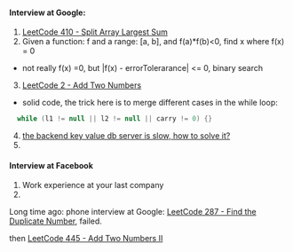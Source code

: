 #### Interview at Google:
1. [LeetCode 410 - Split Array Largest Sum](http://massivealgorithms.blogspot.com/2016/10/leetcode-410-split-array-largest-sum.html)
2. Given a function: f and a range: [a, b], and f(a)\*f(b)<0, find x where f(x) = 0
  - not really f(x) =0, but |f(x) - errorTolerarance| <= 0, binary search
3. [LeetCode 2 - Add Two Numbers](http://massivealgorithms.blogspot.com/2014/06/leetcode-add-two-numbers.html)
  - solid code, the trick here is to merge different cases in the while loop:
  ```java
    while (l1 != null || l2 != null || carry != 0) {}
  ```
4. [the backend key value db server is slow, how to solve it?](https://lifelongprogrammer.blogspot.com/2018/08/when-it-goes-wrong-how-to-ace-system.html)
5.

#### Interview at Facebook
1. Work experience at your last company
2.


Long time ago: phone interview at Google: [LeetCode 287 - Find the Duplicate Number](http://massivealgorithms.blogspot.com/2015/09/leetcode-find-duplicate-number-eason-liu.html), failed.


then [LeetCode 445 - Add Two Numbers II](http://massivealgorithms.blogspot.com/2016/10/leetcode-445-add-two-numbers-ii.html)